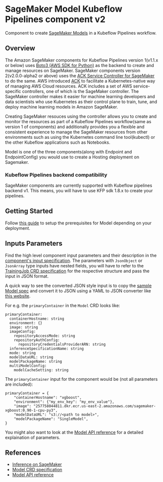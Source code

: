 # SageMaker Model Kubeflow Pipelines component v2

Component to create [SageMaker Models](https://docs.aws.amazon.com/sagemaker/latest/dg/deploy-model.html) in a Kubeflow Pipelines workflow.


## Overview

The Amazon SageMaker components for Kubeflow Pipelines version 1(v1.1.x or below) uses [Boto3 (AWS SDK for Python)](https://boto3.amazonaws.com/v1/documentation/api/latest/reference/services/sagemaker.html) as the backend to create and manage resources on SageMaker. SageMaker components version 2(v2.0.0-alpha2 or above) uses the [ACK Service Controller for SageMaker](https://github.com/aws-controllers-k8s/sagemaker-controller) to do the same. AWS introduced [ACK](https://aws-controllers-k8s.github.io/community/) to facilitate a Kubernetes-native way of managing AWS Cloud resources. ACK includes a set of AWS service-specific controllers, one of which is the SageMaker controller. The SageMaker controller makes it easier for machine learning developers and data scientists who use Kubernetes as their control plane to train, tune, and deploy machine learning models in Amazon SageMaker.

Creating SageMaker resouces using the controller allows you to create and monitor the resources as part of a Kubeflow Pipelines workflow(same as version 1 of components) and additionally provides you a flexible and consistent experience to manage the SageMaker resources from other environments such as using the Kubernetes command line tool(kubectl) or the other Kubeflow applications such as Notebooks.

Model is one of the three components(along with Endpoint and EndpointConfig) you would use to create a Hosting deployment on Sagemaker.

### Kubeflow Pipelines backend compatibility
SageMaker components are currently supported with Kubeflow pipelines backend v1. This means, you will have to use KFP sdk 1.8.x to create your pipelines.

## Getting Started

Follow [this guide](https://github.com/kubeflow/pipelines/tree/master/samples/contrib/aws-samples#prerequisites) to setup the prerequisites for Model depending on your deployment.

## Inputs Parameters
Find the high level component input parameters and their description in the [component's input specification](./component.yaml). The parameters with `JsonObject` or `JsonArray` type inputs have nested fields, you will have to refer to the [TrainingJob CRD specification](https://aws-controllers-k8s.github.io/community/reference/sagemaker/v1alpha1/model/) for the respective structure and pass the input in JSON format. 

A quick way to see the converted JSON style input is to copy the [sample Model spec](https://aws-controllers-k8s.github.io/community/reference/sagemaker/v1alpha1/model/#spec) and convert it to JSON using a YAML to JSON converter like [this website](https://jsonformatter.org/yaml-to-json).

For e.g. the `primaryContainer` in the `Model` CRD looks like:

```
primaryContainer: 
  containerHostname: string
  environment: {}
  image: string
  imageConfig: 
    repositoryAccessMode: string
    repositoryAuthConfig: 
      repositoryCredentialsProviderARN: string
  inferenceSpecificationName: string
  mode: string
  modelDataURL: string
  modelPackageName: string
  multiModelConfig: 
    modelCacheSetting: string
```

The `primaryContainer` input for the component would be (not all parameters are included):

```
primaryContainer = {
    "containerHostname": "xgboost",
    "environment": {"my_env_key": "my_env_value"},
    "image": "257758044811.dkr.ecr.us-east-2.amazonaws.com/sagemaker-xgboost:0.90-1-cpu-py3",
    "modelDataURL": "s3://<path to model>",
    "modelPackageName": "SingleModel",
}
```

You might also want to look at the [Model API reference](https://docs.aws.amazon.com/sagemaker/latest/APIReference/API_CreateModel.html) for a detailed explaination of parameters.

## References
- [Inference on SageMaker](https://docs.aws.amazon.com/sagemaker/latest/dg/deploy-model.html)
- [Model CRD specification](https://aws-controllers-k8s.github.io/community/reference/sagemaker/v1alpha1/model/)
- [Model API reference](https://docs.aws.amazon.com/sagemaker/latest/APIReference/API_CreateModel.html)